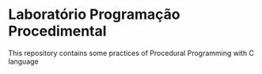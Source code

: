# Laboratório Programação Procedimental
  This repository contains some practices of Procedural Programming with C language
